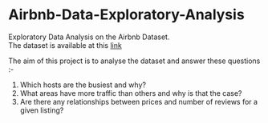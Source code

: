 # Airbnb-Data-Exploratory-Analysis
Exploratory Data Analysis on the Airbnb Dataset. <br>
The dataset is available at this <a href=https://www.kaggle.com/dgomonov/new-york-city-airbnb-open-data>link</a>

The aim of this project is to analyse the dataset and answer these questions :-<br>

   1. Which hosts are the busiest and why?<br>
   2. What areas have more traffic than others and why is that the case?<br>
   3. Are there any relationships between prices and number of reviews for a given listing?<br>


